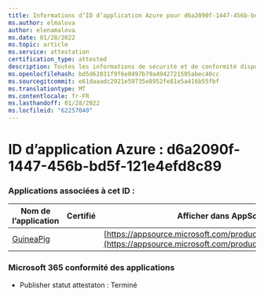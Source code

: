 ```yaml
---
title: Informations d’ID d’application Azure pour d6a2090f-1447-456b-bd5f-121e4efd8c89
ms.author: elmalova
author: elenamalova
ms.date: 01/28/2022
ms.topic: article
ms.service: attestation
certification_type: attested
description: Toutes les informations de sécurité et de conformité disponibles pour d6a2090f-1447-456b-bd5f-121e4efd8c89.
ms.openlocfilehash: bd5d62031f9f6e0497b79a4942721505abec40cc
ms.sourcegitcommit: e61daaadc2921e59735e8952fe81e5a416b55fbf
ms.translationtype: MT
ms.contentlocale: fr-FR
ms.lasthandoff: 01/28/2022
ms.locfileid: "62257040"
---
```

# <a name="azure-app-id-d6a2090f-1447-456b-bd5f-121e4efd8c89"></a>ID d’application Azure : d6a2090f-1447-456b-bd5f-121e4efd8c89


### <a name="apps-associated-with-this-id"></a>Applications associées à cet ID :
| **Nom de l’application** | **Certifié** | **Afficher dans AppSource** |
|--------------|---------------|-----------------------|
| [GuineaPig](https://docs.microsoft.com/microsoft-365-app-certification/forward/WA200003486) |  | [https://appsource.microsoft.com/product/office/WA200003486](https://appsource.microsoft.com/product/office/WA200003486) |

### <a name="microsoft-365-app-compliance-status"></a>Microsoft 365 conformité des applications
- Publisher statut attestaton : Terminé
